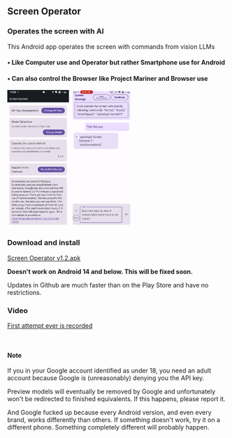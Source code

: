 ## Screen Operator
### Operates the screen with AI
This Android app operates the screen with commands from vision LLMs



#### • Like Computer use and Operator but rather Smartphone use for Android

#### • Can also control the Browser like Project Mariner and Browser use

<img src="https://github.com/Android-PowerUser/ScreenOperator/blob/main/Screenshot_20250526-192615_Screen%20Operator.png" alt="" width="141"/> <img src="https://github.com/Android-PowerUser/ScreenOperator/blob/main/Screenshot_20250802-231135_Screen%20Operator.png" alt="" width="141"/>

### Download and install
[Screen Operator v1.2.apk](https://github.com/Android-PowerUser/ScreenOperator/releases/download/v2025.8.13/Screen.Operator.v1.2_don_t_work_on_Android_13-.apk)

**Doesn't work on Android 14 and below. This will be fixed soon.**

Updates in Github are much faster than on the Play Store and have no restrictions.


### Video
[First attempt ever is recorded](https://m.youtube.com/watch?v=o095RSFXJuc)

<br/>

#### Note



If you in your Google account identified as under 18, you need an adult account because Google is (unreasonably) denying you the API key.

Preview models will eventually be removed by Google and unfortunately won't be redirected to finished equivalents. If this happens, please report it.

And Google fucked up because every Android version, and even every brand, works differently than others. If something doesn't work, try it on a different phone. Something completely different will probably happen.
